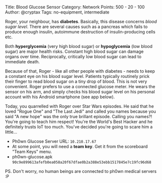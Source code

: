 Title: Blood Glucose Sensor
Category: Network
Points: 500 - 20 - 100
Author: @cryptax
Tags: no-equipment, intermediate

Roger, your neighbour, has **diabetes**. Basically, this disease concerns *blood sugar level*. There are several causes such as a pancreas which fails to produce enough insulin, autoimmune destruction of insulin-producing cells etc. 

Both **hyperglycemia** (very high blood sugar) or **hypoglycemia** (low blood sugar) are major health risks. Constant high blood sugar can damage organs over time. Reciprocally, critically low blood sugar can lead to immediate death.

Because of that, Roger - like all other people with diabetes - needs to keep a constant eye on his blood sugar level. Patients typically routinely prick their finger to read blood sugar on a tiny drop of blood. This is not very convenient. Roger prefers to use a connected glucose meter. He wears the sensor on his arm, and simply checks his blood sugar level on his personal account with his Android smartphone (see app below).

Today, you quarrelled with Roger over Star Wars episodes. He said that he loved "Rogue One" and "The Last Jedi" and called you names because you said "A new hope" was the only true brillant episode.
Calling you names?! You're going to teach him respect! You're the World's Best Hacker and he definitely trusts IoT too much. You've decided you're going to scare him a little...

- Ph0wn Glucose Server URL: `10.210.17.67`
- At some point, you will need a **team key**. Get it from the scoreboard "Team Keys" menu.
- ph0wn-glucose.apk `90c9e899613afefb0ea058a20f67dfae0b2a388e53ebb1517845e7c19fc96d68`

PS. Don't worry, no human beings are connected to ph0wn medical servers :P




